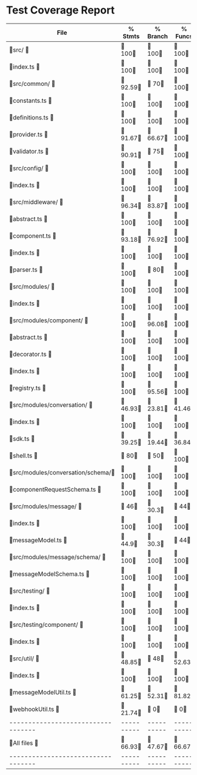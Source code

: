 # Test Coverage Report

File                              |  % Stmts | % Branch |  % Funcs |  % Lines |Uncovered Lines |
----------------------------------|----------|----------|----------|----------|----------------|
 src/                             |      100 |      100 |      100 |      100 |                |
  index.ts                        |      100 |      100 |      100 |      100 |                |
 src/common/                      |    92.59 |       70 |      100 |    92.59 |                |
  constants.ts                    |      100 |      100 |      100 |      100 |                |
  definitions.ts                  |      100 |      100 |      100 |      100 |                |
  provider.ts                     |    91.67 |    66.67 |      100 |    91.67 |             43 |
  validator.ts                    |    90.91 |       75 |      100 |    90.91 |             23 |
 src/config/                      |      100 |      100 |      100 |      100 |                |
  index.ts                        |      100 |      100 |      100 |      100 |                |
 src/middleware/                  |    96.34 |    83.87 |      100 |     96.3 |                |
  abstract.ts                     |      100 |      100 |      100 |      100 |                |
  component.ts                    |    93.18 |    76.92 |      100 |    93.18 |    122,146,147 |
  index.ts                        |      100 |      100 |      100 |      100 |                |
  parser.ts                       |      100 |       80 |      100 |      100 |                |
 src/modules/                     |      100 |      100 |      100 |      100 |                |
  index.ts                        |      100 |      100 |      100 |      100 |                |
 src/modules/component/           |      100 |    96.08 |      100 |      100 |                |
  abstract.ts                     |      100 |      100 |      100 |      100 |                |
  decorator.ts                    |      100 |      100 |      100 |      100 |                |
  index.ts                        |      100 |      100 |      100 |      100 |                |
  registry.ts                     |      100 |    95.56 |      100 |      100 |                |
 src/modules/conversation/        |    46.93 |    23.81 |    41.46 |     46.7 |                |
  index.ts                        |      100 |      100 |      100 |      100 |                |
  sdk.ts                          |    39.25 |    19.44 |    36.84 |    39.25 |... 618,633,634 |
  shell.ts                        |       80 |       50 |      100 |       80 |... 92,93,95,97 |
 src/modules/conversation/schema/ |      100 |      100 |      100 |      100 |                |
  componentRequestSchema.ts       |      100 |      100 |      100 |      100 |                |
 src/modules/message/             |       46 |     30.3 |       44 |    45.45 |                |
  index.ts                        |      100 |      100 |      100 |      100 |                |
  messageModel.ts                 |     44.9 |     30.3 |       44 |     44.9 |... 348,350,376 |
 src/modules/message/schema/      |      100 |      100 |      100 |      100 |                |
  messageModelSchema.ts           |      100 |      100 |      100 |      100 |                |
 src/testing/                     |      100 |      100 |      100 |      100 |                |
  index.ts                        |      100 |      100 |      100 |      100 |                |
 src/testing/component/           |      100 |      100 |      100 |      100 |                |
  index.ts                        |      100 |      100 |      100 |      100 |                |
 src/util/                        |    48.85 |       48 |    52.63 |    48.46 |                |
  index.ts                        |      100 |      100 |      100 |      100 |                |
  messageModelUtil.ts             |    61.25 |    52.31 |    81.82 |    60.76 |... 131,133,134 |
  webhookUtil.ts                  |    21.74 |        0 |        0 |    21.74 |... 133,134,135 |
----------------------------------|----------|----------|----------|----------|----------------|
All files                         |    66.93 |    47.67 |    66.67 |    66.49 |                |
----------------------------------|----------|----------|----------|----------|----------------|
